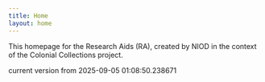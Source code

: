 ```yaml
---
title: Home
layout: home
---
```


This homepage for the Research Aids (RA), created by NIOD in the context of the Colonial Collections project. 


current version from 2025-09-05 01:08:50.238671